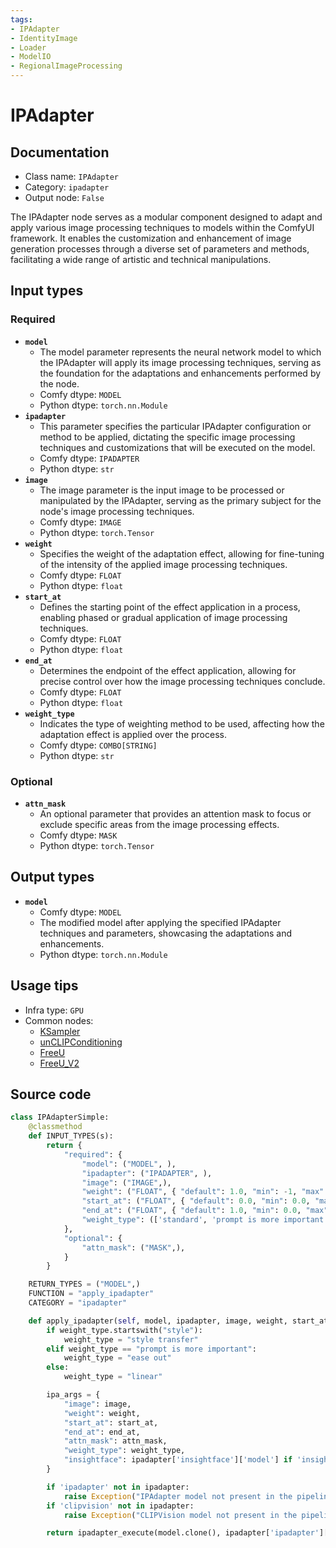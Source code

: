 ```yaml
---
tags:
- IPAdapter
- IdentityImage
- Loader
- ModelIO
- RegionalImageProcessing
---
```


# IPAdapter
## Documentation
- Class name: `IPAdapter`
- Category: `ipadapter`
- Output node: `False`

The IPAdapter node serves as a modular component designed to adapt and apply various image processing techniques to models within the ComfyUI framework. It enables the customization and enhancement of image generation processes through a diverse set of parameters and methods, facilitating a wide range of artistic and technical manipulations.
## Input types
### Required
- **`model`**
    - The model parameter represents the neural network model to which the IPAdapter will apply its image processing techniques, serving as the foundation for the adaptations and enhancements performed by the node.
    - Comfy dtype: `MODEL`
    - Python dtype: `torch.nn.Module`
- **`ipadapter`**
    - This parameter specifies the particular IPAdapter configuration or method to be applied, dictating the specific image processing techniques and customizations that will be executed on the model.
    - Comfy dtype: `IPADAPTER`
    - Python dtype: `str`
- **`image`**
    - The image parameter is the input image to be processed or manipulated by the IPAdapter, serving as the primary subject for the node's image processing techniques.
    - Comfy dtype: `IMAGE`
    - Python dtype: `torch.Tensor`
- **`weight`**
    - Specifies the weight of the adaptation effect, allowing for fine-tuning of the intensity of the applied image processing techniques.
    - Comfy dtype: `FLOAT`
    - Python dtype: `float`
- **`start_at`**
    - Defines the starting point of the effect application in a process, enabling phased or gradual application of image processing techniques.
    - Comfy dtype: `FLOAT`
    - Python dtype: `float`
- **`end_at`**
    - Determines the endpoint of the effect application, allowing for precise control over how the image processing techniques conclude.
    - Comfy dtype: `FLOAT`
    - Python dtype: `float`
- **`weight_type`**
    - Indicates the type of weighting method to be used, affecting how the adaptation effect is applied over the process.
    - Comfy dtype: `COMBO[STRING]`
    - Python dtype: `str`
### Optional
- **`attn_mask`**
    - An optional parameter that provides an attention mask to focus or exclude specific areas from the image processing effects.
    - Comfy dtype: `MASK`
    - Python dtype: `torch.Tensor`
## Output types
- **`model`**
    - Comfy dtype: `MODEL`
    - The modified model after applying the specified IPAdapter techniques and parameters, showcasing the adaptations and enhancements.
    - Python dtype: `torch.nn.Module`
## Usage tips
- Infra type: `GPU`
- Common nodes:
    - [KSampler](../../Comfy/Nodes/KSampler.md)
    - [unCLIPConditioning](../../Comfy/Nodes/unCLIPConditioning.md)
    - [FreeU](../../Comfy/Nodes/FreeU.md)
    - [FreeU_V2](../../Comfy/Nodes/FreeU_V2.md)



## Source code
```python
class IPAdapterSimple:
    @classmethod
    def INPUT_TYPES(s):
        return {
            "required": {
                "model": ("MODEL", ),
                "ipadapter": ("IPADAPTER", ),
                "image": ("IMAGE",),
                "weight": ("FLOAT", { "default": 1.0, "min": -1, "max": 3, "step": 0.05 }),
                "start_at": ("FLOAT", { "default": 0.0, "min": 0.0, "max": 1.0, "step": 0.001 }),
                "end_at": ("FLOAT", { "default": 1.0, "min": 0.0, "max": 1.0, "step": 0.001 }),
                "weight_type": (['standard', 'prompt is more important', 'style transfer'], ),
            },
            "optional": {
                "attn_mask": ("MASK",),
            }
        }

    RETURN_TYPES = ("MODEL",)
    FUNCTION = "apply_ipadapter"
    CATEGORY = "ipadapter"

    def apply_ipadapter(self, model, ipadapter, image, weight, start_at, end_at, weight_type, attn_mask=None):
        if weight_type.startswith("style"):
            weight_type = "style transfer"
        elif weight_type == "prompt is more important":
            weight_type = "ease out"
        else:
            weight_type = "linear"

        ipa_args = {
            "image": image,
            "weight": weight,
            "start_at": start_at,
            "end_at": end_at,
            "attn_mask": attn_mask,
            "weight_type": weight_type,
            "insightface": ipadapter['insightface']['model'] if 'insightface' in ipadapter else None,
        }

        if 'ipadapter' not in ipadapter:
            raise Exception("IPAdapter model not present in the pipeline. Please load the models with the IPAdapterUnifiedLoader node.")
        if 'clipvision' not in ipadapter:
            raise Exception("CLIPVision model not present in the pipeline. Please load the models with the IPAdapterUnifiedLoader node.")

        return ipadapter_execute(model.clone(), ipadapter['ipadapter']['model'], ipadapter['clipvision']['model'], **ipa_args)

```
